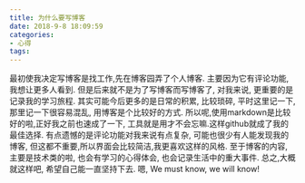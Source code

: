 ```yaml
---
title: 为什么要写博客
date: 2018-9-8 18:09:59
categories: 
- 心得
tags: 
---
```


  最初使我决定写博客是找工作,先在博客园弄了个人博客. 主要因为它有评论功能, 我想让更多人看到.
  但是后来就不是为了写博客而写博客了, 对我来说, 更重要的是记录我的学习旅程.
  其实可能今后更多的是日常的积累, 比较琐碎, 平时这里记一下,那里记一下很容易混乱, 用博客是个比较好的方式.
  所以呢,使用markdown是比较好的啦,正好我之前也速成了一下, 工具就是用才不会忘嘛.这样github就成了我的最佳选择.
  有点遗憾的是评论功能对我来说有点复杂, 可能也很少有人能发现我的博客, 但这都不重要,所以界面会比较简洁,我更喜欢这样的风格.
  至于博客的内容, 主要是技术类的啦, 也会有学习的心得体会, 也会记录生活中的重大事件.
  总之,大概就这样吧, 希望自己能一直坚持下去.
  嗯, We must know, we will know!

